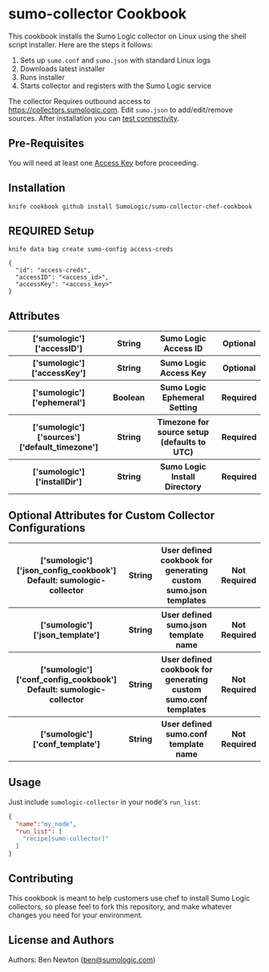sumo-collector Cookbook
============================
This cookbook installs the Sumo Logic collector on Linux using the shell script
installer. Here are the steps it follows:

  1. Sets up `sumo.conf` and `sumo.json` with standard Linux logs
  2. Downloads latest installer
  3. Runs installer
  4. Starts collector and registers with the Sumo Logic service

The collector Requires outbound access to https://collectors.sumologic.com.
Edit `sumo.json` to add/edit/remove sources.  After installation you can
[test connectivity](https://service.sumologic.com/ui/help/Default.htm#Testing_Connectivity.htm).

Pre-Requisites
--------------

You will need at least one [Access Key](http://help.sumologic.com/i19.69v2/Default.htm#Generating_Collector_Installation_API_Keys.htm)
before proceeding.

Installation
------------
    knife cookbook github install SumoLogic/sumo-collector-chef-cookbook

REQUIRED Setup
--------------
    knife data bag create sumo-config access-creds

    {
      "id": "access-creds",
      "accessID": "<access_id>",
      "accessKey": "<access_key>"
    }

Attributes
----------
<table>
  <tr>
    <th>['sumologic']['accessID']</th>
    <th>String</th>
    <th>Sumo Logic Access ID</th>
    <th>Optional</th>
  </tr>
  <tr>
    <th>['sumologic']['accessKey']</th>
    <th>String</th>
    <th>Sumo Logic Access Key</th>
    <th>Optional</th>
  </tr>
  <tr>
    <th>['sumologic']['ephemeral']</th>
    <th>Boolean</th>
    <th>Sumo Logic Ephemeral Setting</th>
    <th>Required</th>
  </tr>
  <tr>
    <th>['sumologic']['sources']['default_timezone']</th>
    <th>String</th>
    <th>Timezone for source setup (defaults to UTC)</th>
    <th>Required</th>
  </tr>
  <tr>
    <th>['sumologic']['installDir'] </th>
    <th>String</th>
    <th>Sumo Logic Install Directory</th>
    <th>Required</th>
  </tr>
</table>

Optional Attributes for Custom Collector Configurations
-------------------------------------------------------
<table>
  <tr>
    <th>['sumologic']['json_config_cookbook'] Default: sumologic-collector</th>
    <th>String</th>
    <th>User defined cookbook for generating custom sumo.json templates</th>
    <th>Not Required</th>
  </tr>
  <tr>
    <th>['sumologic']['json_template']</th>
    <th>String</th>
    <th>User defined sumo.json template name</th>
    <th>Not Required</th>
  </tr>
  <tr>
    <th>['sumologic']['conf_config_cookbook'] Default: sumologic-collector</th>
    <th>String</th>
    <th>User defined cookbook for generating custom sumo.conf templates</th>
    <th>Not Required</th>
  </tr>
  <tr>
    <th>['sumologic']['conf_template'] </th>
    <th>String</th>
    <th>User defined sumo.conf template name</th>
    <th>Not Required</th>
  </tr>
</table>



Usage
-----

Just include `sumologic-collector` in your node's `run_list`:

```json
{
  "name":"my_node",
  "run_list": [
    "recipe[sumo-collector]"
  ]
}
```

Contributing
------------
This cookbook is meant to help customers use chef to install Sumo Logic collectors, so please feel to fork this repository, and make whatever changes you need for your environment.


License and Authors
-------------------
Authors:
	Ben Newton (ben@sumologic.com)
